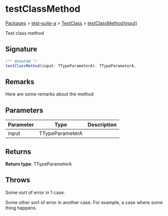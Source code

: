 # testClassMethod

[Packages](/) > [test-suite-a](/test-suite-a/) > [TestClass](/test-suite-a/testclass-class/) > [testClassMethod(input)](/test-suite-a/testclass-class/testclassmethod-method)

Test class method

<h2 id="testclassmethod-signature">Signature</h2>

```typescript
/** @sealed */
testClassMethod(input: TTypeParameterA): TTypeParameterA;
```

<h2 id="testclassmethod-remarks">Remarks</h2>

Here are some remarks about the method

<h2 id="testclassmethod-parameters">Parameters</h2>

| Parameter | Type | Description |
| - | - | - |
| input | TTypeParameterA | |

<h2 id="testclassmethod-returns">Returns</h2>

**Return type**: TTypeParameterA

<h2 id="testclassmethod-throws">Throws</h2>

Some sort of error in 1 case.

Some other sort of error in another case. For example, a case where some thing happens.
